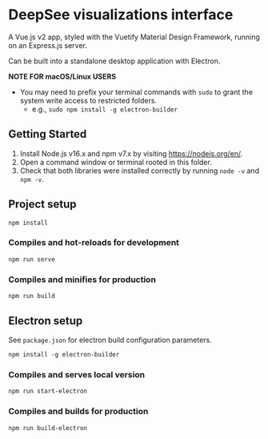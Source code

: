 # DeepSee visualizations interface

A Vue.js v2 app, styled with the Vuetify Material Design Framework, running on an Express.js server.

Can be built into a standalone desktop application with Electron.

**NOTE FOR macOS/Linux USERS**

- You may need to prefix your terminal commands with `sudo` to grant the system write access to restricted folders.
  - e.g., `sudo npm install -g electron-builder`

## Getting Started

1. Install Node.js v16.x and npm v7.x by visiting <https://nodejs.org/en/>.
2. Open a command window or terminal rooted in this folder.
3. Check that both libraries were installed correctly by running `node -v` and `npm -v`.

## Project setup

```(bash)
npm install
```

### Compiles and hot-reloads for development

```(bash)
npm run serve
```

### Compiles and minifies for production

```(bash)
npm run build
```

## Electron setup

See `package.json` for electron build configuration parameters.

```(bash)
npm install -g electron-builder
```

### Compiles and serves local version

```(bash)
npm run start-electron
```

### Compiles and builds for production

```(bash)
npm run build-electron
```
